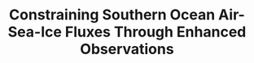 ---
title: "Constraining Southern Ocean Air-Sea-Ice Fluxes Through Enhanced Observations"
citation: "Swart, S., Gille, S.T., Delille, B., Josey, S., Mazloff, M., Newman, L., Thompson, A.F., Thomson, J., Ward, B., **du Plessis, M.D.** and Kent, E.C., 2019. Constraining Southern Ocean air-sea-ice fluxes through enhanced observations. Frontiers in Marine Science, 6, p.421."
doi: "https://doi.org/10.3389/fmars.2019.00421" 
category: manuscripts
---